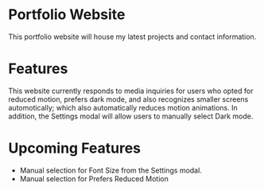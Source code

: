 # Portfolio Website
This portfolio website will house my latest projects and contact information.

# Features
This website currently responds to media inquiries for users who opted for reduced motion, prefers dark mode, and also recognizes smaller screens automotically; which also automatically reduces motion animations. In addition, the Settings modal will allow users to manually select Dark mode.

# Upcoming Features
* Manual selection for Font Size from the Settings modal.
* Manual selection for Prefers Reduced Motion